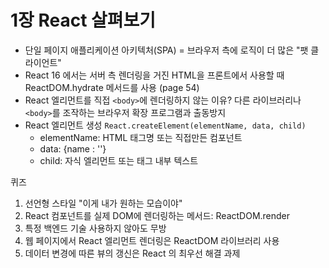 # 1장 React 살펴보기

- 단일 페이지 애플리케이션 아키텍처(SPA) = 브라우저 측에 로직이 더 많은 "팻 클라이언트"
- React 16 에서는 서버 측 렌더링을 거진 HTML을 프론트에서 사용할 때 ReactDOM.hydrate 메서드를 사용 (page 54)
- React 엘리먼트를 직접 ```<body>```에 렌더링하지 않는 이유? 다른 라이브러리나 ```<body>```를 조작하는 브라우저 확장 프로그램과 출동방지
- React 엘리먼트 생성  ``` React.createElement(elementName, data, child) ```
  - elementName: HTML 태그명 또는 직접만든 컴포넌트
  - data: {name : ''}
  - child: 자식 엘리먼트 또는 태그 내부 텍스트

퀴즈
1. 선언형 스타일 "이게 내가 원하는 모습이야"
2. React 컴포넌트를 실제 DOM에 렌더링하는 메서드: ReactDOM.render
3. 특정 백엔드 기술 사용하지 않아도 무방
4. 웹 페이지에서 React 엘리먼트 렌더링은 ReactDOM 라이브러리 사용
5. 데이터 변경에 따른 뷰의 갱신은 React 의 최우선 해결 과제


  


 